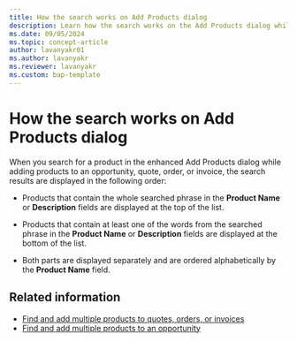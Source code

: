 ```yaml
---
title: How the search works on Add Products dialog
description: Learn how the search works on the Add Products dialog while adding products to an opportunity, quote, order, or invoice.
ms.date: 09/05/2024
ms.topic: concept-article
author: lavanyakr01
ms.author: lavanyakr
ms.reviewer: lavanyakr
ms.custom: bap-template
---
```



# How the search works on Add Products dialog

When you search for a product in the enhanced Add Products dialog while adding products to an opportunity, quote, order, or invoice, the search results are displayed in the following order:

- Products that contain the whole searched phrase in the **Product Name** or **Description** fields are displayed at the top of the list.

- Products that contain at least one of the words from the searched phrase in the **Product Name** or **Description** fields are displayed at the bottom of the list.
- Both parts are displayed separately and are ordered alphabetically by the **Product Name** field. 


## Related information

- [Find and add multiple products to quotes, orders, or invoices](add-products-qoi-enhanced.md)  
- [Find and add multiple products to an opportunity](add-products-enhanced-experience.md)
